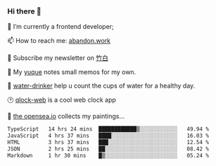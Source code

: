### Hi there 👋

<!--
**Alfxjx/Alfxjx** is a ✨ _special_ ✨ repository because its `README.md` (this file) appears on your GitHub profile.

Here are some ideas to get you started:

- 🔭 I’m currently working on ...
- 🌱 I’m currently learning ...
- 👯 I’m looking to collaborate on ...
- 🤔 I’m looking for help with ...
- 💬 Ask me about ...
- 📫 How to reach me: ...
- 😄 Pronouns: ...
- ⚡ Fun fact: ...
-->
🔭  I’m currently a frontend developer;

📫  How to reach me: [abandon.work](https://www.abandon.work/)

🎉  Subscribe my newsletter on [竹白](https://alfxjx.zhubai.love/)

🌱  My [yuque](https://www.yuque.com/alfxjx) notes small memos for my own.

🥤  [water-drinker](https://weldingboys.vercel.app/water) help u count the cups of water for a healthy day.

🕑  [qlock-web](https://qlock-web.vercel.app) is a cool web clock app

🌊  [the opensea.io](https://opensea.io/assets/0x495f947276749ce646f68ac8c248420045cb7b5e/29433830147332339639115006737701029562687338063458078299874716625823015632897) collects my paintings...

<!--START_SECTION:waka-->

```txt
TypeScript   14 hrs 24 mins  ████████████▒░░░░░░░░░░░░   49.94 %
JavaScript   4 hrs 37 mins   ████░░░░░░░░░░░░░░░░░░░░░   16.03 %
HTML         3 hrs 37 mins   ███░░░░░░░░░░░░░░░░░░░░░░   12.54 %
JSON         2 hrs 25 mins   ██░░░░░░░░░░░░░░░░░░░░░░░   08.42 %
Markdown     1 hr 30 mins    █▒░░░░░░░░░░░░░░░░░░░░░░░   05.24 %
```

<!--END_SECTION:waka-->

